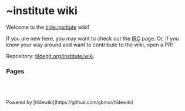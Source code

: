 # ~institute wiki

Welcome to the [tilde.institute](https://tilde.institute) wiki!

If you are new here, you may want to check out the [IRC](/w/irc) page. Or, if you know your way around and want to contribute to the wiki, open a PR!

Repository: [tildegit.org/institute/wiki](https://tildegit.org/institute/wiki)

### Pages

<!--pagelist-->
<br />
<br />
<br />
<span style="font-size: 0.9em">Powered by [tildewiki](https://github.com/gbmor/tildewiki)</span>

